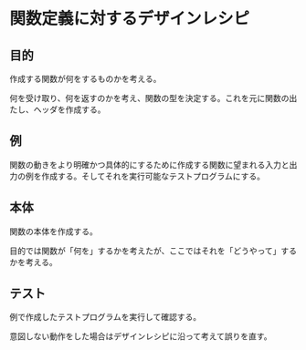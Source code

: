 # 関数定義に対するデザインレシピ

## 目的

作成する関数が何をするものかを考える。

何を受け取り、何を返すのかを考え、関数の型を決定する。これを元に関数の出たし、ヘッダを作成する。

## 例

関数の動きをより明確かつ具体的にするために作成する関数に望まれる入力と出力の例を作成する。そしてそれを実行可能なテストプログラムにする。

## 本体

関数の本体を作成する。

目的では関数が「何を」するかを考えたが、ここではそれを「どうやって」するかを考える。

## テスト

例で作成したテストプログラムを実行して確認する。

意図しない動作をした場合はデザインレシピに沿って考えて誤りを直す。
